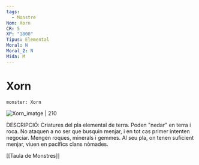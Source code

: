 ```yaml
---
tags:
  - Monstre
Nom: Xorn
CR: 5
XP: "1800"
Tipus: Elemental
Moral: N
Moral_2: N
Mida: M
---
```

# Xorn

```statblock
monster: Xorn
```

![Xorn_imatge | 210](https://www.dndbeyond.com/avatars/thumbnails/30836/551/1000/1000/638063939544338029.png)

DESCRIPCIÓ: 
Criatures del pla elemental de terra. Poden "nedar" en terra i roca. No ataquen a no ser que busquin menjar, i en tot cas primer intenten negociar. Mengen roques, minerals i gemmes. Al seu pla, on tenen suficient menjar, viuen en pacífics clans nòmades.

[[Taula de Monstres]]
